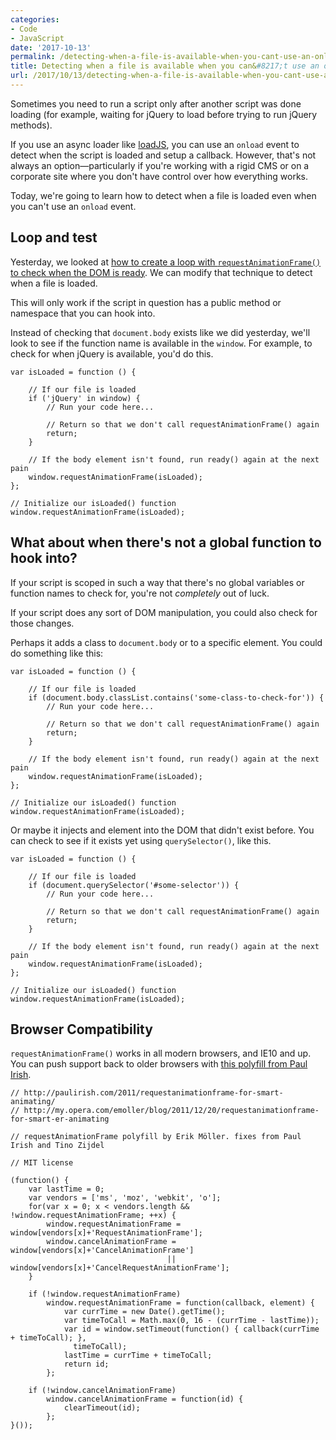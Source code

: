```yaml
---
categories:
- Code
- JavaScript
date: '2017-10-13'
permalink: /detecting-when-a-file-is-available-when-you-cant-use-an-onload-event/
title: Detecting when a file is available when you can&#8217;t use an onload event
url: /2017/10/13/detecting-when-a-file-is-available-when-you-cant-use-an-onload-event
---
```


Sometimes you need to run a script only after another script was done loading (for example, waiting for jQuery to load before trying to run jQuery methods).

If you use an async loader like [loadJS](https://github.com/filamentgroup/loadJS/), you can use an `onload` event to detect when the script is loaded and setup a callback. However, that's not always an option&mdash;particularly if you're working with a rigid CMS or on a corporate site where you don't have control over how everything works.

Today, we're going to learn how to detect when a file is loaded even when you can't use an `onload` event.

## Loop and test

Yesterday, we looked at [how to create a loop with `requestAnimationFrame()` to check when the DOM is ready](https://gomakethings.com/the-quickest-way-to-detect-when-the-dom-is-ready/). We can modify that technique to detect when a file is loaded.

This will only work if the script in question has a public method or namespace that you can hook into.

Instead of checking that `document.body` exists like we did yesterday, we'll look to see if the function name is available in the `window`. For example, to check for when jQuery is available, you'd do this.

```lang-js
var isLoaded = function () {

    // If our file is loaded
    if ('jQuery' in window) {
        // Run your code here...

        // Return so that we don't call requestAnimationFrame() again
        return;
    }

    // If the body element isn't found, run ready() again at the next pain
    window.requestAnimationFrame(isLoaded);
};

// Initialize our isLoaded() function
window.requestAnimationFrame(isLoaded);
```

## What about when there's not a global function to hook into?

If your script is scoped in such a way that there's no global variables or function names to check for, you're not *completely* out of luck.

If your script does any sort of DOM manipulation, you could also check for those changes.

Perhaps it adds a class to `document.body` or to a specific element. You could do something like this:

```lang-js
var isLoaded = function () {

    // If our file is loaded
    if (document.body.classList.contains('some-class-to-check-for')) {
        // Run your code here...

        // Return so that we don't call requestAnimationFrame() again
        return;
    }

    // If the body element isn't found, run ready() again at the next pain
    window.requestAnimationFrame(isLoaded);
};

// Initialize our isLoaded() function
window.requestAnimationFrame(isLoaded);
```

Or maybe it injects and element into the DOM that didn't exist before. You can check to see if it exists yet using `querySelector()`, like this.

```lang-js
var isLoaded = function () {

    // If our file is loaded
    if (document.querySelector('#some-selector')) {
        // Run your code here...

        // Return so that we don't call requestAnimationFrame() again
        return;
    }

    // If the body element isn't found, run ready() again at the next pain
    window.requestAnimationFrame(isLoaded);
};

// Initialize our isLoaded() function
window.requestAnimationFrame(isLoaded);
```

## Browser Compatibility

`requestAnimationFrame()` works in all modern browsers, and IE10 and up. You can push support back to older browsers with [this polyfill from Paul Irish](https://gist.github.com/paulirish/1579671).

```lang-js
// http://paulirish.com/2011/requestanimationframe-for-smart-animating/
// http://my.opera.com/emoller/blog/2011/12/20/requestanimationframe-for-smart-er-animating

// requestAnimationFrame polyfill by Erik Möller. fixes from Paul Irish and Tino Zijdel

// MIT license

(function() {
    var lastTime = 0;
    var vendors = ['ms', 'moz', 'webkit', 'o'];
    for(var x = 0; x < vendors.length && !window.requestAnimationFrame; ++x) {
        window.requestAnimationFrame = window[vendors[x]+'RequestAnimationFrame'];
        window.cancelAnimationFrame = window[vendors[x]+'CancelAnimationFrame']
                                   || window[vendors[x]+'CancelRequestAnimationFrame'];
    }

    if (!window.requestAnimationFrame)
        window.requestAnimationFrame = function(callback, element) {
            var currTime = new Date().getTime();
            var timeToCall = Math.max(0, 16 - (currTime - lastTime));
            var id = window.setTimeout(function() { callback(currTime + timeToCall); },
              timeToCall);
            lastTime = currTime + timeToCall;
            return id;
        };

    if (!window.cancelAnimationFrame)
        window.cancelAnimationFrame = function(id) {
            clearTimeout(id);
        };
}());
```